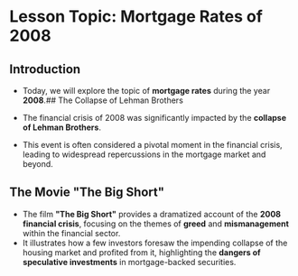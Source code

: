 

# Lesson Topic: Mortgage Rates of 2008

## Introduction
- Today, we will explore the topic of **mortgage rates** during the year **2008**.## The Collapse of Lehman Brothers

- The financial crisis of 2008 was significantly impacted by the **collapse of Lehman Brothers**.
- This event is often considered a pivotal moment in the financial crisis, leading to widespread repercussions in the mortgage market and beyond.

## The Movie "The Big Short"
- The film **"The Big Short"** provides a dramatized account of the **2008 financial crisis**, focusing on the themes of **greed** and **mismanagement** within the financial sector.
- It illustrates how a few investors foresaw the impending collapse of the housing market and profited from it, highlighting the **dangers of speculative investments** in mortgage-backed securities.
